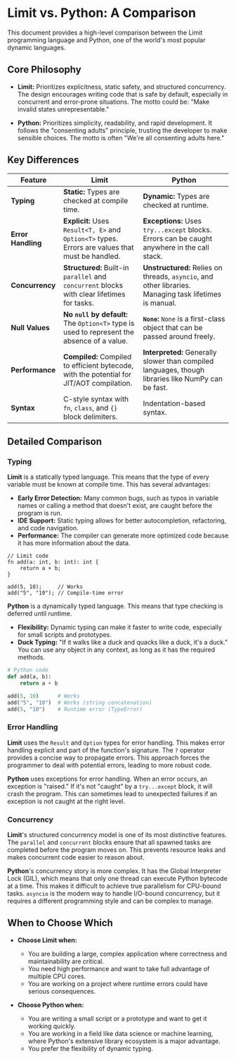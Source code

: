 # Limit vs. Python: A Comparison

This document provides a high-level comparison between the Limit programming language and Python, one of the world's most popular dynamic languages.

## Core Philosophy

*   **Limit:** Prioritizes explicitness, static safety, and structured concurrency. The design encourages writing code that is safe by default, especially in concurrent and error-prone situations. The motto could be: "Make invalid states unrepresentable."

*   **Python:** Prioritizes simplicity, readability, and rapid development. It follows the "consenting adults" principle, trusting the developer to make sensible choices. The motto is often "We're all consenting adults here."

## Key Differences

| Feature             | Limit                                                                                             | Python                                                                                              |
| ------------------- | ------------------------------------------------------------------------------------------------- | --------------------------------------------------------------------------------------------------- |
| **Typing**          | **Static:** Types are checked at compile time.                                                    | **Dynamic:** Types are checked at runtime.                                                          |
| **Error Handling**  | **Explicit:** Uses `Result<T, E>` and `Option<T>` types. Errors are values that must be handled.    | **Exceptions:** Uses `try...except` blocks. Errors can be caught anywhere in the call stack.        |
| **Concurrency**     | **Structured:** Built-in `parallel` and `concurrent` blocks with clear lifetimes for tasks.        | **Unstructured:** Relies on threads, `asyncio`, and other libraries. Managing task lifetimes is manual. |
| **Null Values**     | **No `null` by default:** The `Option<T>` type is used to represent the absence of a value.         | **`None`:** `None` is a first-class object that can be passed around freely.                       |
| **Performance**     | **Compiled:** Compiled to efficient bytecode, with the potential for JIT/AOT compilation.         | **Interpreted:** Generally slower than compiled languages, though libraries like NumPy can be fast. |
| **Syntax**          | C-style syntax with `fn`, `class`, and `{}` block delimiters.                                     | Indentation-based syntax.                                                                           |

## Detailed Comparison

### Typing

**Limit** is a statically typed language. This means that the type of every variable must be known at compile time. This has several advantages:
*   **Early Error Detection:** Many common bugs, such as typos in variable names or calling a method that doesn't exist, are caught before the program is run.
*   **IDE Support:** Static typing allows for better autocompletion, refactoring, and code navigation.
*   **Performance:** The compiler can generate more optimized code because it has more information about the data.

```limit
// Limit code
fn add(a: int, b: int): int {
    return a + b;
}

add(5, 10);     // Works
add("5", "10"); // Compile-time error
```

**Python** is a dynamically typed language. This means that type checking is deferred until runtime.
*   **Flexibility:** Dynamic typing can make it faster to write code, especially for small scripts and prototypes.
*   **Duck Typing:** "If it walks like a duck and quacks like a duck, it's a duck." You can use any object in any context, as long as it has the required methods.

```python
# Python code
def add(a, b):
    return a + b

add(5, 10)      # Works
add("5", "10")  # Works (string concatenation)
add(5, "10")    # Runtime error (TypeError)
```

### Error Handling

**Limit** uses the `Result` and `Option` types for error handling. This makes error handling explicit and part of the function's signature. The `?` operator provides a concise way to propagate errors. This approach forces the programmer to deal with potential errors, leading to more robust code.

**Python** uses exceptions for error handling. When an error occurs, an exception is "raised." If it's not "caught" by a `try...except` block, it will crash the program. This can sometimes lead to unexpected failures if an exception is not caught at the right level.

### Concurrency

**Limit**'s structured concurrency model is one of its most distinctive features. The `parallel` and `concurrent` blocks ensure that all spawned tasks are completed before the program moves on. This prevents resource leaks and makes concurrent code easier to reason about.

**Python**'s concurrency story is more complex. It has the Global Interpreter Lock (GIL), which means that only one thread can execute Python bytecode at a time. This makes it difficult to achieve true parallelism for CPU-bound tasks. `asyncio` is the modern way to handle I/O-bound concurrency, but it requires a different programming style and can be complex to manage.

## When to Choose Which

*   **Choose Limit when:**
    *   You are building a large, complex application where correctness and maintainability are critical.
    *   You need high performance and want to take full advantage of multiple CPU cores.
    *   You are working on a project where runtime errors could have serious consequences.

*   **Choose Python when:**
    *   You are writing a small script or a prototype and want to get it working quickly.
    *   You are working in a field like data science or machine learning, where Python's extensive library ecosystem is a major advantage.
    *   You prefer the flexibility of dynamic typing.
